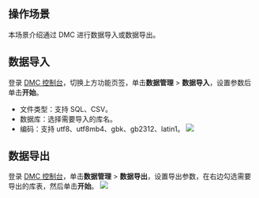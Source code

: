 ## 操作场景

本场景介绍通过 DMC 进行数据导入或数据导出。

## 数据导入

登录 [DMC 控制台](https://dms.cloud.tencent.com/#/login)，切换上方功能页签，单击**数据管理** > **数据导入**，设置参数后单击**开始**。

- 文件类型：支持 SQL、CSV。
- 数据库：选择需要导入的库名。
- 编码：支持 utf8、utf8mb4、gbk、gb2312、latin1。
![](https://qcloudimg.tencent-cloud.cn/raw/632980bb11bc448e832b2d9905f24537.png)

## 数据导出

登录 [DMC 控制台](https://dms.cloud.tencent.com/#/login)，单击**数据管理** > **数据导出**，设置导出参数，在右边勾选需要导出的库表，然后单击**开始**。 
![](https://qcloudimg.tencent-cloud.cn/raw/cb162fe5738714959a6d9ef636426224.png)